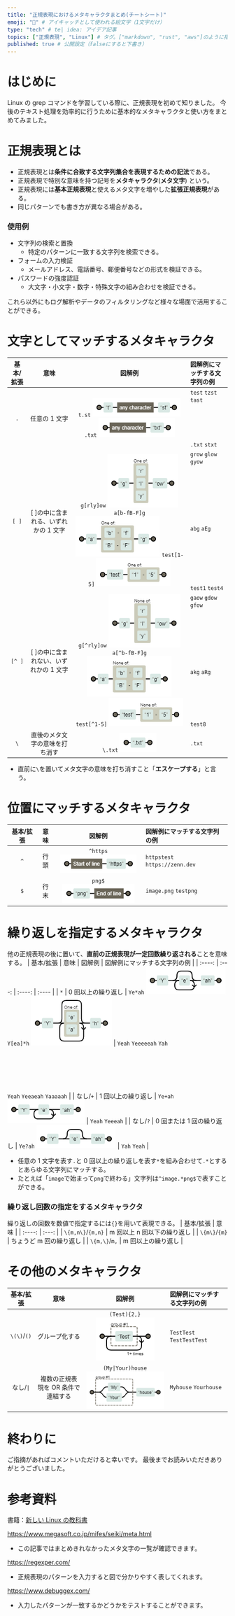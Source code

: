 ```yaml
---
title: "正規表現におけるメタキャラクタまとめ(チートシート)"
emoji: "📄" # アイキャッチとして使われる絵文字（1文字だけ）
type: "tech" # te| idea: アイデア記事
topics: ["正規表現", "Linux"] # タグ。["markdown", "rust", "aws"]のように指定する
published: true # 公開設定（falseにすると下書き）
---
```


# はじめに

Linux の grep コマンドを学習している際に、正規表現を初めて知りました。
今後のテキスト処理を効率的に行うために基本的なメタキャラクタと使い方をまとめてみました。

# 正規表現とは

- 正規表現とは**条件に合致する文字列集合を表現するための記法**である。
- 正規表現で特別な意味を持つ記号を**メタキャラクタ**(**メタ文字**) という。
- 正規表現には**基本正規表現**と使えるメタ文字を増やした**拡張正規表現**がある。
- 同じパターンでも書き方が異なる場合がある。

### 使用例

- 文字列の検索と置換
  - 特定のパターンに一致する文字列を検索できる。
- フォームの入力検証
  - メールアドレス、電話番号、郵便番号などの形式を検証できる。
- パスワードの強度認証
  - 大文字・小文字・数字・特殊文字の組み合わせを検証できる。

これら以外にもログ解析やデータのフィルタリングなど様々な場面で活用することができる。

# 文字としてマッチするメタキャラクタ

| 基本/拡張 |                  意味                  |                                                                                 図解例                                                                                  | 図解例にマッチする文字列の例                                                                                           |
| :-------: | :------------------------------------: | :---------------------------------------------------------------------------------------------------------------------------------------------------------------------: | :--------------------------------------------------------------------------------------------------------------------- |
|    `.`    |             任意の 1 文字              |                                   `t.st` ![](/images/regular_expression/image1.png) `.txt` ![](/images/regular_expression/image2.png)                                   | `test` `tzst` `tast` <br><br><br><br><br><br> `.txt` `stxt`                                                            |
|   `[ ]`   |  [ ]の中に含まれる、いずれかの 1 文字  |  `g[rly]ow` ![](/images/regular_expression/image3.png) `a[b-fB-F]g` ![](/images/regular_expression/image4.png) `test[1-5]` ![](/images/regular_expression/image5.png)   | `grow` `glow` `gyow` <br><br><br><br><br><br><br><br><br> `abg` `aEg` <br><br><br><br><br><br><br><br> `test1` `test4` |
|  `[^ ]`   | [ ]の中に含まれない、いずれかの 1 文字 | `g[^rly]ow` ![](/images/regular_expression/image6.png) `a[^b-fB-F]g` ![](/images/regular_expression/image7.png) `test[^1-5]` ![](/images/regular_expression/image8.png) | `gaow` `gdow` `gfow` <br><br><br><br><br><br><br><br><br> `akg` `aRg` <br><br><br><br><br><br><br> `test8`             |
|    `\`    |     直後のメタ文字の意味を打ち消す     |                                                           `\.txt` ![](/images/regular_expression/image9.png)                                                            | `.txt`                                                                                                                 |

- 直前に`\`を置いてメタ文字の意味を打ち消すこと「**エスケープする**」と言う。

# 位置にマッチするメタキャラクタ

| 基本/拡張 | 意味 |                        図解例                        | 図解例にマッチする文字列の例   |
| :-------: | :--: | :--------------------------------------------------: | :----------------------------- |
|    `^`    | 行頭 | `^https` ![](/images/regular_expression/image10.png) | `httpstest` `https://zenn.dev` |
|    `$`    | 行末 |  `png$` ![](/images/regular_expression/image11.png)  | `image.png` `testpng`          |

# 繰り返しを指定するメタキャラクタ

他の正規表現の後に置いて、**直前の正規表現が一定回数繰り返される**ことを意味する。
| 基本/拡張 | 意味 | 図解例 | 図解例にマッチする文字列の例 |
| :----: | :---: | :----: | :---- |
| `*` | 0 回以上の繰り返し | `Ye*ah` ![](/images/regular_expression/image12.png) `Y[ea]*h` ![](/images/regular_expression/image13.png) | `Yeah` `Yeeeeeah` `Yah` <br><br><br><br><br><br><br> `Yeah` `Yeeaeah` `Yaaaaah` |
| なし/`+` | 1 回以上の繰り返し | `Ye+ah` ![](/images/regular_expression/image14.png) | `Yeah` `Yeeeah` |
| なし/`?` | 0 回または 1 回の繰り返し | `Ye?ah` ![](/images/regular_expression/image15.png) | `Yah` `Yeah` |

- 任意の 1 文字を表す`.`と 0 回以上の繰り返しを表す`*`を組み合わせて`.*`とするとあらゆる文字列にマッチする。
- たとえば「`image`で始まって`png`で終わる」文字列は`^image.*png$`で表すことができる。

### 繰り返し回数の指定をするメタキャラクタ

繰り返しの回数を数値で指定するには`{}`を用いて表現できる。
| 基本/拡張 | 意味 |
| :----: | :---: |
| `\{m,n\}`/`{m,n}` | m 回以上 n 回以下の繰り返し |
| `\{m\}`/`{m}` | ちょうど m 回の繰り返し |
| `\{m,\}`/`m,` | m 回以上の繰り返し |

# その他のメタキャラクタ

|  基本/拡張  |                意味                |                            図解例                             | 図解例にマッチする文字列の例 |
| :---------: | :--------------------------------: | :-----------------------------------------------------------: | :--------------------------- |
| `\(\)`/`()` |           グループ化する           |   `(Test){2,}` ![](/images/regular_expression/image16.png)    | `TestTest` `TestTestTest`    |
|  なし/`\|`  | 複数の正規表現を OR 条件で連結する | `(My\|Your)house` ![](/images/regular_expression/image17.png) | `Myhouse` `Yourhouse`        |

# 終わりに

ご指摘があればコメントいただけると幸いです。
最後までお読みいただきありがとうございました。

# 参考資料

書籍：[新しい Linux の教科書](https://www.amazon.co.jp/%E6%96%B0%E3%81%97%E3%81%84Linux%E3%81%AE%E6%95%99%E7%A7%91%E6%9B%B8-%E4%B8%89%E5%AE%85-%E8%8B%B1%E6%98%8E/dp/4797380942/ref=sr_1_1?adgrpid=117229375656&hvadid=655144332605&hvdev=c&hvqmt=e&hvtargid=kwd-1152146940662&hydad\cr=21814_13461165&jp-ad-ap=0&keywords=%E6%96%B0%E3%81%97%E3%81%84linux%E3%81%AE%E6%95%99%E7%A7%91%E6%9B%B8&qid=1688622508&sr=8-1)

https://www.megasoft.co.jp/mifes/seiki/meta.html

- この記事ではまとめきれなかったメタ文字の一覧が確認できます。

https://regexper.com/

- 正規表現のパターンを入力すると図で分かりやすく表してくれます。

https://www.debuggex.com/

- 入力したパターンが一致するかどうかをテストすることができます。

